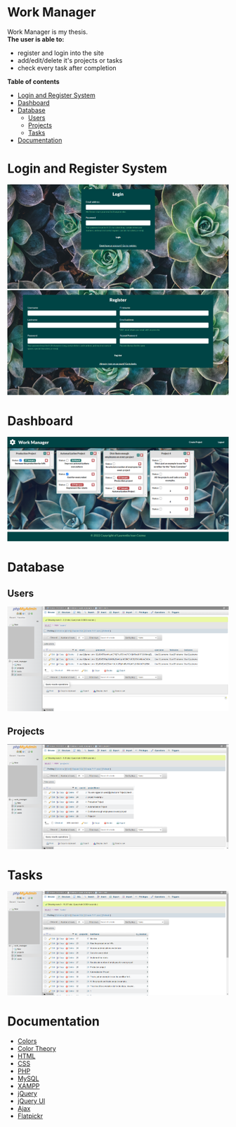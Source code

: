 # Work Manager
Work Manager is my thesis.      
**The user is able to:**
- register and login into the site
- add/edit/delete it's projects or tasks
- check every task after completion

**Table of contents**
- [Login and Register System](#login-and-register-system)
- [Dashboard](#dashboard)
- [Database](#database)
    - [Users](#users)
    - [Projects](#projects)
    - [Tasks](#tasks)
- [Documentation](#documentation)
 
# Login and Register System
![login](https://github.com/laurentiucozma12/Work-Manager-Thesis/blob/master/projectPreview/loginn.png)      
![register](https://github.com/laurentiucozma12/Work-Manager-Thesis/blob/master/projectPreview/registerr.png)        
# Dashboard  
![dashboard](https://github.com/laurentiucozma12/Work-Manager-Thesis/blob/master/projectPreview/dashboardd.png)   
# Database    
## Users
![database_users](https://github.com/laurentiucozma12/Work-Manager-Thesis/blob/master/projectPreview/database_users.png)   
## Projects  
![database_projects](https://github.com/laurentiucozma12/Work-Manager-Thesis/blob/master/projectPreview/database_projects.png)     
# Tasks 
![database_tasks](https://github.com/laurentiucozma12/Work-Manager-Thesis/blob/master/projectPreview/database_tasks.png)      
    
# Documentation

- [Colors](https://www.canva.com/learn/100-color-combinations/#100-color-palettes)
- [Color Theory](https://thenextweb.com/news/how-to-create-the-right-emotions-with-color-in-web-design)
- [HTML](https://developer.mozilla.org/en-US/docs/Web/HTML)
- [CSS](https://developer.mozilla.org/en-US/docs/Web/CSS)
- [PHP](https://www.php.net/docs.php)
- [MySQL](https://dev.mysql.com/doc/)
- [XAMPP](https://www.apachefriends.org/docs/)
- [jQuery](https://api.jquery.com/)
- [jQuery UI](https://api.jqueryui.com/)
- [Ajax](https://api.jquery.com/jquery.ajax/)
- [Flatpickr](https://flatpickr.js.org/)